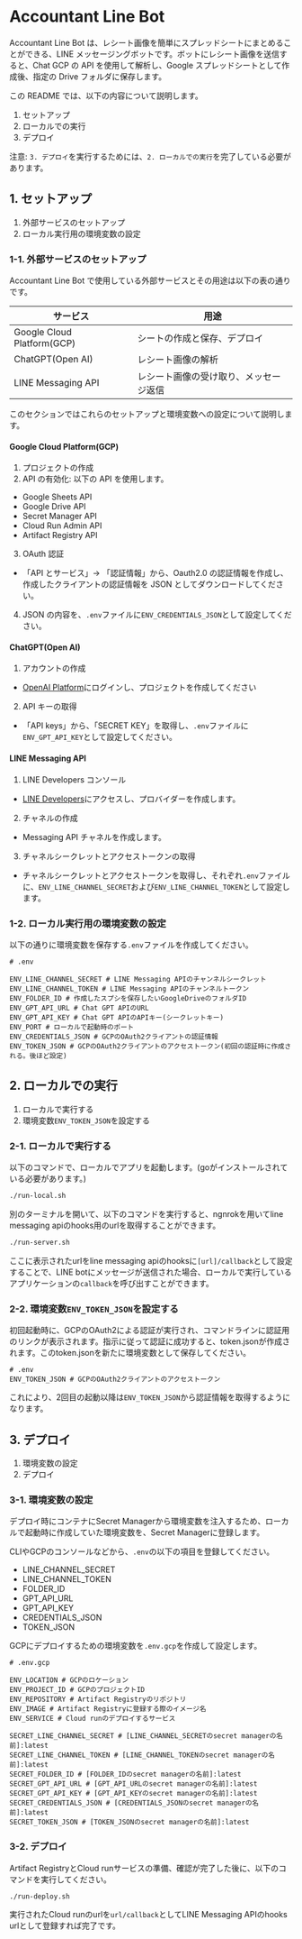 # Accountant Line Bot

Accountant Line Bot は、レシート画像を簡単にスプレッドシートにまとめることができる、LINE メッセージングボットです。ボットにレシート画像を送信すると、Chat GCP の API を使用して解析し、Google スプレッドシートとして作成後、指定の Drive フォルダに保存します。

この README では、以下の内容について説明します。

1. セットアップ
2. ローカルでの実行
3. デプロイ

注意: `3. デプロイ`を実行するためには、`2. ローカルでの実行`を完了している必要があります。

## 1. セットアップ

1. 外部サービスのセットアップ
2. ローカル実行用の環境変数の設定

### 1-1. 外部サービスのセットアップ

Accountant Line Bot で使用している外部サービスとその用途は以下の表の通りです。

| サービス                   | 用途                                   |
| -------------------------- | -------------------------------------- |
| Google Cloud Platform(GCP) | シートの作成と保存、デプロイ           |
| ChatGPT(Open AI)           | レシート画像の解析                     |
| LINE Messaging API         | レシート画像の受け取り、メッセージ返信 |

このセクションではこれらのセットアップと環境変数への設定について説明します。

#### Google Cloud Platform(GCP)

1. プロジェクトの作成
2. API の有効化: 以下の API を使用します。

- Google Sheets API
- Google Drive API
- Secret Manager API
- Cloud Run Admin API
- Artifact Registry API

3. OAuth 認証

- 「API とサービス」→ 「認証情報」から、Oauth2.0 の認証情報を作成し、作成したクライアントの認証情報を JSON としてダウンロードしてください。

4. JSON の内容を、`.env`ファイルに`ENV_CREDENTIALS_JSON`として設定してください。

#### ChatGPT(Open AI)

1. アカウントの作成

- [OpenAI Platform](https://platform.openai.com/docs/overview)にログインし、プロジェクトを作成してください

2. API キーの取得

- 「API keys」から、「SECRET KEY」を取得し、`.env`ファイルに`ENV_GPT_API_KEY`として設定してください。

#### LINE Messaging API

1. LINE Developers コンソール

- [LINE Developers](https://developers.line.biz/ja/)にアクセスし、プロバイダーを作成します。

2. チャネルの作成

- Messaging API チャネルを作成します。

3. チャネルシークレットとアクセストークンの取得

- チャネルシークレットとアクセストークンを取得し、それぞれ`.env`ファイルに、`ENV_LINE_CHANNEL_SECRET`および`ENV_LINE_CHANNEL_TOKEN`として設定します。

### 1-2. ローカル実行用の環境変数の設定

以下の通りに環境変数を保存する`.env`ファイルを作成してください。

```sh:.env
# .env

ENV_LINE_CHANNEL_SECRET # LINE Messaging APIのチャンネルシークレット
ENV_LINE_CHANNEL_TOKEN # LINE Messaging APIのチャンネルトークン
ENV_FOLDER_ID # 作成したスプシを保存したいGoogleDriveのフォルダID
ENV_GPT_API_URL # Chat GPT APIのURL
ENV_GPT_API_KEY # Chat GPT APIのAPIキー(シークレットキー)
ENV_PORT # ローカルで起動時のポート
ENV_CREDENTIALS_JSON # GCPのOAuth2クライアントの認証情報
ENV_TOKEN_JSON # GCPのOAuth2クライアントのアクセストークン(初回の認証時に作成される。後ほど設定)
```

## 2. ローカルでの実行
1. ローカルで実行する
2. 環境変数`ENV_TOKEN_JSON`を設定する

### 2-1. ローカルで実行する

以下のコマンドで、ローカルでアプリを起動します。(goがインストールされている必要があります。)

```sh
./run-local.sh
```

別のターミナルを開いて、以下のコマンドを実行すると、ngnrokを用いてline messaging apiのhooks用のurlを取得することができます。

```sh
./run-server.sh
```

ここに表示されたurlをline messaging apiのhooksに`[url]/callback`として設定することで、LINE botにメッセージが送信された場合、ローカルで実行しているアプリケーションの`callback`を呼び出すことができます。

### 2-2. 環境変数`ENV_TOKEN_JSON`を設定する

初回起動時に、GCPのOAuth2による認証が実行され、コマンドラインに認証用のリンクが表示されます。指示に従って認証に成功すると、token.jsonが作成されます。このtoken.jsonを新たに環境変数として保存してください。

```sh:.env
# .env
ENV_TOKEN_JSON # GCPのOAuth2クライアントのアクセストークン
```

これにより、2回目の起動以降は`ENV_TOKEN_JSON`から認証情報を取得するようになります。

## 3. デプロイ

1. 環境変数の設定
2. デプロイ

### 3-1. 環境変数の設定

デプロイ時にコンテナにSecret Managerから環境変数を注入するため、ローカルで起動時に作成していた環境変数を、Secret Managerに登録します。

CLIやGCPのコンソールなどから、`.env`の以下の項目を登録してください。

- LINE_CHANNEL_SECRET
- LINE_CHANNEL_TOKEN
- FOLDER_ID
- GPT_API_URL
- GPT_API_KEY
- CREDENTIALS_JSON
- TOKEN_JSON

GCPにデプロイするための環境変数を`.env.gcp`を作成して設定します。

```sh:.env.gcp
# .env.gcp

ENV_LOCATION # GCPのロケーション
ENV_PROJECT_ID # GCPのプロジェクトID
ENV_REPOSITORY # Artifact Registryのリポジトリ
ENV_IMAGE # Artifact Registryに登録する際のイメージ名
ENV_SERVICE # Cloud runのデプロイするサービス

SECRET_LINE_CHANNEL_SECRET # [LINE_CHANNEL_SECRETのsecret managerの名前]:latest
SECRET_LINE_CHANNEL_TOKEN # [LINE_CHANNEL_TOKENのsecret managerの名前]:latest
SECRET_FOLDER_ID # [FOLDER_IDのsecret managerの名前]:latest
SECRET_GPT_API_URL # [GPT_API_URLのsecret managerの名前]:latest
SECRET_GPT_API_KEY # [GPT_API_KEYのsecret managerの名前]:latest
SECRET_CREDENTIALS_JSON # [CREDENTIALS_JSONのsecret managerの名前]:latest
SECRET_TOKEN_JSON # [TOKEN_JSONのsecret managerの名前]:latest
```

### 3-2. デプロイ

Artifact RegistryとCloud runサービスの準備、確認が完了した後に、以下のコマンドを実行してください。

```sh
./run-deploy.sh
```

実行されたCloud runのurlを`url/callback`としてLINE Messaging APIのhooks urlとして登録すれば完了です。